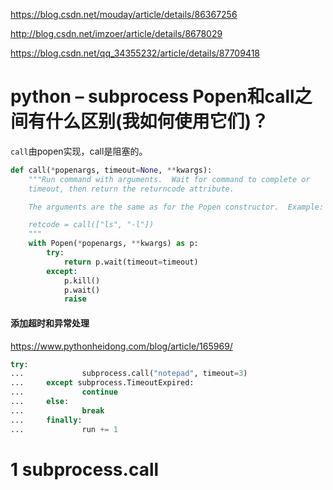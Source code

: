 

https://blog.csdn.net/mouday/article/details/86367256

http://blog.csdn.net/imzoer/article/details/8678029

https://blog.csdn.net/qq_34355232/article/details/87709418



# python – subprocess Popen和call之间有什么区别(我如何使用它们)？



`call`由popen实现，call是阻塞的。

```python
def call(*popenargs, timeout=None, **kwargs):
    """Run command with arguments.  Wait for command to complete or
    timeout, then return the returncode attribute.

    The arguments are the same as for the Popen constructor.  Example:

    retcode = call(["ls", "-l"])
    """
    with Popen(*popenargs, **kwargs) as p:
        try:
            return p.wait(timeout=timeout)
        except:
            p.kill()
            p.wait()
            raise
```





#### 添加超时和异常处理

https://www.pythonheidong.com/blog/article/165969/

```python
try:
...             subprocess.call("notepad", timeout=3)
...     except subprocess.TimeoutExpired:
...             continue
...     else:
...             break
...     finally:
...             run += 1
```





# 1 subprocess.call







